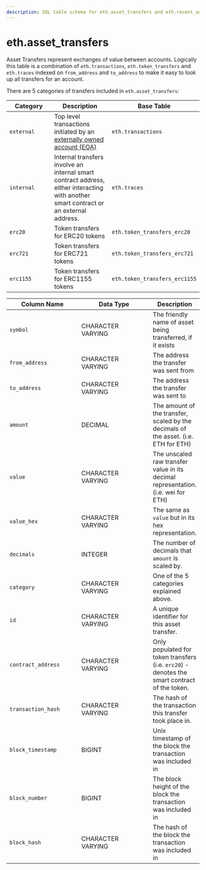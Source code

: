 ```yaml
---
description: SQL table schema for eth.asset_transfers and eth.recent_asset_transfers
---
```


# eth.asset\_transfers

Asset Transfers represent exchanges of value between accounts. Logically this table is a combination of `eth.transactions`, `eth.token_transfers` and `eth.traces` indexed on `from_address` and `to_address` to make it easy to look up all transfers for an account.

There are 5 categories of transfers included in `eth.asset_transfers`:

<table><thead><tr><th width="213">Category</th><th width="301">Description</th><th>Base Table</th></tr></thead><tbody><tr><td><code>external</code></td><td>Top level transactions initiated by an <a href="https://ethereum.org/en/developers/docs/accounts/">externally owned account (EOA)</a></td><td><code>eth.transactions</code></td></tr><tr><td><code>internal</code></td><td>Internal transfers involve an internal smart contract address, either interacting with another smart contract or an external address.</td><td><code>eth.traces</code></td></tr><tr><td><code>erc20</code></td><td>Token transfers for ERC20 tokens</td><td><code>eth.token_transfers_erc20</code></td></tr><tr><td><code>erc721</code></td><td>Token transfers for ERC721 tokens</td><td><code>eth.token_transfers_erc721</code></td></tr><tr><td><code>erc1155</code></td><td>Token transfers for ERC1155 tokens</td><td><code>eth.token_transfers_erc1155</code></td></tr></tbody></table>

<table><thead><tr><th width="201">Column Name</th><th width="224">Data Type</th><th>Description</th></tr></thead><tbody><tr><td><code>symbol</code></td><td>CHARACTER VARYING</td><td>The friendly name of asset being transferred, if it exists</td></tr><tr><td><code>from_address</code></td><td>CHARACTER VARYING</td><td>The address the transfer was sent from</td></tr><tr><td><code>to_address</code></td><td>CHARACTER VARYING</td><td>The address the transfer was sent to</td></tr><tr><td><code>amount</code></td><td>DECIMAL</td><td>The amount of the transfer, scaled by the decimals of the asset. (i.e. ETH for ETH)</td></tr><tr><td><code>value</code></td><td>CHARACTER VARYING</td><td>The unscaled raw transfer value in its decimal representation. (i.e. wei for ETH)</td></tr><tr><td><code>value_hex</code></td><td>CHARACTER VARYING</td><td>The same as <code>value</code> but in its hex representation.</td></tr><tr><td><code>decimals</code></td><td>INTEGER</td><td>The number of decimals that <code>amount</code> is scaled by.</td></tr><tr><td><code>category</code></td><td>CHARACTER VARYING</td><td>One of the 5 categories explained above.</td></tr><tr><td><code>id</code></td><td>CHARACTER VARYING</td><td>A unique identifier for this asset transfer.</td></tr><tr><td><code>contract_address</code></td><td>CHARACTER VARYING</td><td>Only populated for token transfers (i.e. <code>erc20</code>) - denotes the smart contract of the token.</td></tr><tr><td><code>transaction_hash</code></td><td>CHARACTER VARYING</td><td>The hash of the transaction this transfer took place in.</td></tr><tr><td><code>block_timestamp</code></td><td>BIGINT</td><td>Unix timestamp of the block the transaction was included in</td></tr><tr><td><code>block_number</code></td><td>BIGINT</td><td>The block height of the block the transaction was included in</td></tr><tr><td><code>block_hash</code></td><td>CHARACTER VARYING</td><td>The hash of the block the transaction was included in</td></tr></tbody></table>
